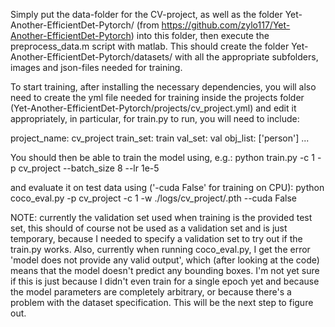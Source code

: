 Simply put the data-folder for the CV-project, as well as the folder Yet-Another-EfficientDet-Pytorch/ (from https://github.com/zylo117/Yet-Another-EfficientDet-Pytorch) into this folder, then execute the preprocess_data.m script with matlab. 
This should create the folder Yet-Another-EfficientDet-Pytorch/datasets/ with all the appropriate subfolders, images and json-files needed for training. 

To start training, after installing the necessary dependencies, you will also need to create the yml file needed for training inside the projects folder (Yet-Another-EfficientDet-Pytorch/projects/cv_project.yml) and edit it appropriately, in particular, for train.py to run, you will need to include: 

project_name: cv_project
train_set: train
val_set: val
obj_list: ['person']
...


You should then be able to train the model using, e.g.:
python train.py -c 1 -p cv_project --batch_size 8 --lr 1e-5

and evaluate it on test data using ('-cuda False' for training on CPU):
python coco_eval.py -p cv_project -c 1 -w ./logs/cv_project/<your-saved-weights>.pth --cuda False

NOTE: currently the validation set used when training is the provided test set, this should of course not be used as a validation set and is just temporary, because I needed to specify a validation set to try out if the train.py works. 
Also, currently when running coco_eval.py, I get the error 'model does not provide any valid output', which (after looking at the code) means that the model doesn't predict any bounding boxes. I'm not yet sure if this is just because I didn't even train for a single epoch yet and because the model parameters are completely arbitrary, or because there's a problem with the dataset specification. This will be the next step to figure out.
